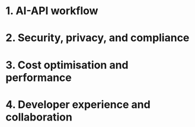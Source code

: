
# 1. AI-API workflow 

# 2. Security, privacy, and compliance

# 3. Cost optimisation and performance

# 4. Developer experience and collaboration